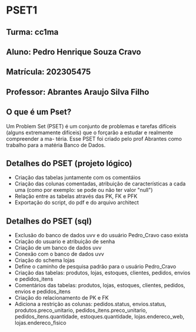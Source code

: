 # PSET1
## Turma: cc1ma
## Aluno: Pedro Henrique Souza Cravo
## Matrícula: 202305475
## Professor: Abrantes Araujo Silva Filho

## O que é um Pset?
Um Problem Set (PSET) é um conjunto de problemas e tarefas difíceis (alguns extremamente difíceis) que o forçarão a estudar e realmente compreender a ma- téria.
Esse PSET foi criado pelo prof Abrantes como trabalho para a matéria Banco de Dados.

## Detalhes do PSET (projeto lógico)
- Criação das tabelas juntamente com os comentáios
- Criação das colunas comentadas, atribuição de características a cada uma (como por exemplo: se pode ou não ter valor "null")
- Relação entre as tabelas através das PK, FK e PFK
- Exportação do script, do pdf e do arquivo architect

## Detalhes do PSET (sql)
- Exclusão do banco de dados uvv e do usuário Pedro_Cravo caso exista
- Criação do usuario e atribuição de senha
- Criação de um banco de dados uvv
- Conexão com o banco de dados uvv
- Criação do schema lojas
- Define o caminho de pesquisa padrão para o usuário Pedro_Cravo
- Criação das tabelas: produtos, lojas, estoques, clientes, pedidos, envios e pedidos_itens
- Comentários das tabelas: produtos, lojas, estoques, clientes, pedidos, envios e pedidos_itens
- Criação do relacionamento de PK e FK
- Adiciona a restrição as colunas: pedidos.status, envios.status, produtos.preco_unitario, pedidos_itens.preco_unitario, pedidos_itens.quantidade, estoques.quantidade, lojas.endereco_web, lojas.endereco_fisico

